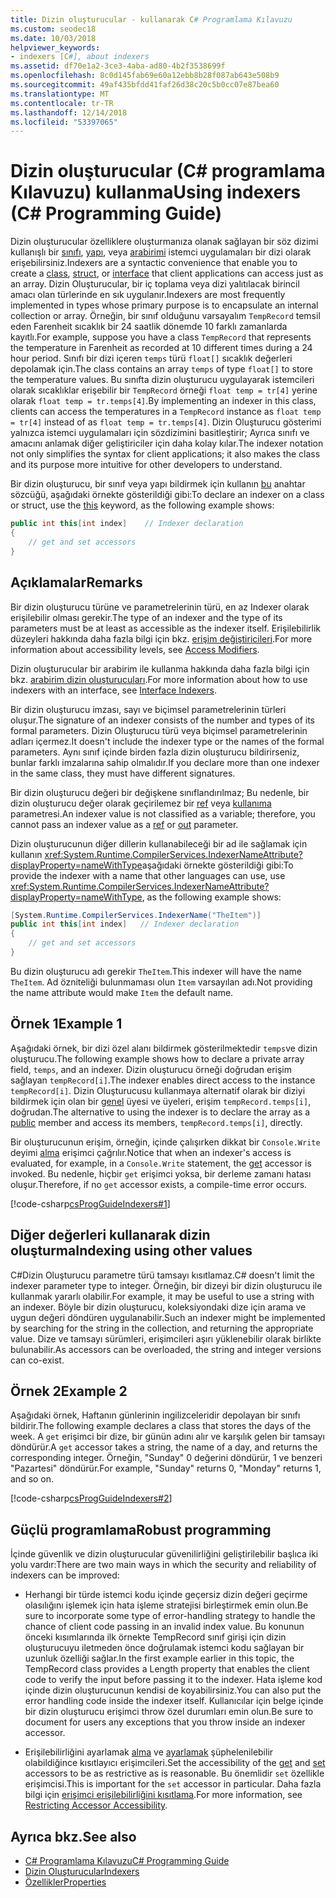 ```yaml
---
title: Dizin oluşturucular - kullanarak C# Programlama Kılavuzu
ms.custom: seodec18
ms.date: 10/03/2018
helpviewer_keywords:
- indexers [C#], about indexers
ms.assetid: df70e1a2-3ce3-4aba-ad80-4b2f3538699f
ms.openlocfilehash: 8c0d145fab69e60a12ebb8b28f087ab643e508b9
ms.sourcegitcommit: 49af435bfdd41faf26d38c20c5b0cc07e87bea60
ms.translationtype: MT
ms.contentlocale: tr-TR
ms.lasthandoff: 12/14/2018
ms.locfileid: "53397065"
---
```

# <a name="using-indexers-c-programming-guide"></a><span data-ttu-id="8d284-102">Dizin oluşturucular (C# programlama Kılavuzu) kullanma</span><span class="sxs-lookup"><span data-stu-id="8d284-102">Using indexers (C# Programming Guide)</span></span>

<span data-ttu-id="8d284-103">Dizin oluşturucular özelliklere oluşturmanıza olanak sağlayan bir söz dizimi kullanışlı bir [sınıfı](../../../csharp/language-reference/keywords/class.md), [yapı](../../../csharp/language-reference/keywords/struct.md), veya [arabirimi](../../../csharp/language-reference/keywords/interface.md) istemci uygulamaları bir dizi olarak erişebilirsiniz.</span><span class="sxs-lookup"><span data-stu-id="8d284-103">Indexers are a syntactic convenience that enable you to create a [class](../../../csharp/language-reference/keywords/class.md), [struct](../../../csharp/language-reference/keywords/struct.md), or [interface](../../../csharp/language-reference/keywords/interface.md) that client applications can access just as an array.</span></span> <span data-ttu-id="8d284-104">Dizin Oluşturucular, bir iç toplama veya dizi yalıtılacak birincil amacı olan türlerinde en sık uygulanır.</span><span class="sxs-lookup"><span data-stu-id="8d284-104">Indexers are most frequently implemented in types whose primary purpose is to encapsulate an internal collection or array.</span></span> <span data-ttu-id="8d284-105">Örneğin, bir sınıf olduğunu varsayalım `TempRecord` temsil eden Farenheit sıcaklık bir 24 saatlik dönemde 10 farklı zamanlarda kayıtlı.</span><span class="sxs-lookup"><span data-stu-id="8d284-105">For example, suppose you have a class `TempRecord` that represents the temperature in Farenheit as recorded at 10 different times during a 24 hour period.</span></span> <span data-ttu-id="8d284-106">Sınıfı bir dizi içeren `temps` türü `float[]` sıcaklık değerleri depolamak için.</span><span class="sxs-lookup"><span data-stu-id="8d284-106">The class contains an array `temps` of type `float[]` to store the temperature values.</span></span> <span data-ttu-id="8d284-107">Bu sınıfta dizin oluşturucu uygulayarak istemcileri olarak sıcaklıklar erişebilir bir `TempRecord` örneği `float temp = tr[4]` yerine olarak `float temp = tr.temps[4]`.</span><span class="sxs-lookup"><span data-stu-id="8d284-107">By implementing an indexer in this class, clients can access the temperatures in a `TempRecord` instance as `float temp = tr[4]` instead of as `float temp = tr.temps[4]`.</span></span> <span data-ttu-id="8d284-108">Dizin Oluşturucu gösterimi yalnızca istemci uygulamaları için sözdizimini basitleştirir; Ayrıca sınıfı ve amacını anlamak diğer geliştiriciler için daha kolay kılar.</span><span class="sxs-lookup"><span data-stu-id="8d284-108">The indexer notation not only simplifies the syntax for client applications; it also makes the class and its purpose more intuitive for other developers to understand.</span></span>  
  
<span data-ttu-id="8d284-109">Bir dizin oluşturucu, bir sınıf veya yapı bildirmek için kullanın [bu](../../../csharp/language-reference/keywords/this.md) anahtar sözcüğü, aşağıdaki örnekte gösterildiği gibi:</span><span class="sxs-lookup"><span data-stu-id="8d284-109">To declare an indexer on a class or struct, use the [this](../../../csharp/language-reference/keywords/this.md) keyword, as the following example shows:</span></span>

```csharp
public int this[int index]    // Indexer declaration  
{  
    // get and set accessors  
}  
```

## <a name="remarks"></a><span data-ttu-id="8d284-110">Açıklamalar</span><span class="sxs-lookup"><span data-stu-id="8d284-110">Remarks</span></span>

<span data-ttu-id="8d284-111">Bir dizin oluşturucu türüne ve parametrelerinin türü, en az Indexer olarak erişilebilir olması gerekir.</span><span class="sxs-lookup"><span data-stu-id="8d284-111">The type of an indexer and the type of its parameters must be at least as accessible as the indexer itself.</span></span> <span data-ttu-id="8d284-112">Erişilebilirlik düzeyleri hakkında daha fazla bilgi için bkz. [erişim değiştiricileri](../../../csharp/language-reference/keywords/access-modifiers.md).</span><span class="sxs-lookup"><span data-stu-id="8d284-112">For more information about accessibility levels, see [Access Modifiers](../../../csharp/language-reference/keywords/access-modifiers.md).</span></span>  
  
 <span data-ttu-id="8d284-113">Dizin oluşturucular bir arabirim ile kullanma hakkında daha fazla bilgi için bkz. [arabirim dizin oluşturucuları](../../../csharp/programming-guide/indexers/indexers-in-interfaces.md).</span><span class="sxs-lookup"><span data-stu-id="8d284-113">For more information about how to use indexers with an interface, see [Interface Indexers](../../../csharp/programming-guide/indexers/indexers-in-interfaces.md).</span></span>  
  
 <span data-ttu-id="8d284-114">Bir dizin oluşturucu imzası, sayı ve biçimsel parametrelerinin türleri oluşur.</span><span class="sxs-lookup"><span data-stu-id="8d284-114">The signature of an indexer consists of the number and types of its formal parameters.</span></span> <span data-ttu-id="8d284-115">Dizin Oluşturucu türü veya biçimsel parametrelerinin adları içermez.</span><span class="sxs-lookup"><span data-stu-id="8d284-115">It doesn't include the indexer type or the names of the formal parameters.</span></span> <span data-ttu-id="8d284-116">Aynı sınıf içinde birden fazla dizin oluşturucu bildirirseniz, bunlar farklı imzalarına sahip olmalıdır.</span><span class="sxs-lookup"><span data-stu-id="8d284-116">If you declare more than one indexer in the same class, they must have different signatures.</span></span>  
  
 <span data-ttu-id="8d284-117">Bir dizin oluşturucu değeri bir değişkene sınıflandırılmaz; Bu nedenle, bir dizin oluşturucu değer olarak geçirilemez bir [ref](../../../csharp/language-reference/keywords/ref.md) veya [kullanıma](../../../csharp/language-reference/keywords/out-parameter-modifier.md) parametresi.</span><span class="sxs-lookup"><span data-stu-id="8d284-117">An indexer value is not classified as a variable; therefore, you cannot pass an indexer value as a [ref](../../../csharp/language-reference/keywords/ref.md) or [out](../../../csharp/language-reference/keywords/out-parameter-modifier.md) parameter.</span></span>  
  
 <span data-ttu-id="8d284-118">Dizin oluşturucunun diğer dillerin kullanabileceği bir ad ile sağlamak için kullanın <xref:System.Runtime.CompilerServices.IndexerNameAttribute?displayProperty=nameWithType>aşağıdaki örnekte gösterildiği gibi:</span><span class="sxs-lookup"><span data-stu-id="8d284-118">To provide the indexer with a name that other languages can use, use <xref:System.Runtime.CompilerServices.IndexerNameAttribute?displayProperty=nameWithType>, as the following example shows:</span></span>  

```csharp
[System.Runtime.CompilerServices.IndexerName("TheItem")]  
public int this[int index]   // Indexer declaration  
{
    // get and set accessors  
}  
```

<span data-ttu-id="8d284-119">Bu dizin oluşturucu adı gerekir `TheItem`.</span><span class="sxs-lookup"><span data-stu-id="8d284-119">This indexer will have the name `TheItem`.</span></span> <span data-ttu-id="8d284-120">Ad özniteliği bulunmaması olun `Item` varsayılan adı.</span><span class="sxs-lookup"><span data-stu-id="8d284-120">Not providing the name attribute would make `Item` the default name.</span></span>  
  
## <a name="example-1"></a><span data-ttu-id="8d284-121">Örnek 1</span><span class="sxs-lookup"><span data-stu-id="8d284-121">Example 1</span></span>  
  
<span data-ttu-id="8d284-122">Aşağıdaki örnek, bir dizi özel alanı bildirmek gösterilmektedir `temps`ve dizin oluşturucu.</span><span class="sxs-lookup"><span data-stu-id="8d284-122">The following example shows how to declare a private array field, `temps`, and an indexer.</span></span> <span data-ttu-id="8d284-123">Dizin oluşturucu örneği doğrudan erişim sağlayan `tempRecord[i]`.</span><span class="sxs-lookup"><span data-stu-id="8d284-123">The indexer enables direct access to the instance `tempRecord[i]`.</span></span> <span data-ttu-id="8d284-124">Dizin Oluşturucusu kullanmaya alternatif olarak bir diziyi bildirmek için olan bir [genel](../../../csharp/language-reference/keywords/public.md) üyesi ve üyeleri, erişim `tempRecord.temps[i]`, doğrudan.</span><span class="sxs-lookup"><span data-stu-id="8d284-124">The alternative to using the indexer is to declare the array as a [public](../../../csharp/language-reference/keywords/public.md) member and access its members, `tempRecord.temps[i]`, directly.</span></span>  
  
 <span data-ttu-id="8d284-125">Bir oluşturucunun erişim, örneğin, içinde çalışırken dikkat bir `Console.Write` deyimi [alma](../../../csharp/language-reference/keywords/get.md) erişimci çağrılır.</span><span class="sxs-lookup"><span data-stu-id="8d284-125">Notice that when an indexer's access is evaluated, for example, in a `Console.Write` statement, the [get](../../../csharp/language-reference/keywords/get.md) accessor is invoked.</span></span> <span data-ttu-id="8d284-126">Bu nedenle, hiçbir `get` erişimci yoksa, bir derleme zamanı hatası oluşur.</span><span class="sxs-lookup"><span data-stu-id="8d284-126">Therefore, if no `get` accessor exists, a compile-time error occurs.</span></span>  
  
[!code-csharp[csProgGuideIndexers#1](../../../csharp/programming-guide/classes-and-structs/codesnippet/CSharp/using-indexers_1.cs)]  
  
## <a name="indexing-using-other-values"></a><span data-ttu-id="8d284-127">Diğer değerleri kullanarak dizin oluşturma</span><span class="sxs-lookup"><span data-stu-id="8d284-127">Indexing using other values</span></span>

<span data-ttu-id="8d284-128">C#Dizin Oluşturucu parametre türü tamsayı kısıtlamaz.</span><span class="sxs-lookup"><span data-stu-id="8d284-128">C# doesn't limit the indexer parameter type to integer.</span></span> <span data-ttu-id="8d284-129">Örneğin, bir dizeyi bir dizin oluşturucu ile kullanmak yararlı olabilir.</span><span class="sxs-lookup"><span data-stu-id="8d284-129">For example, it may be useful to use a string with an indexer.</span></span> <span data-ttu-id="8d284-130">Böyle bir dizin oluşturucu, koleksiyondaki dize için arama ve uygun değeri döndüren uygulanabilir.</span><span class="sxs-lookup"><span data-stu-id="8d284-130">Such an indexer might be implemented by searching for the string in the collection, and returning the appropriate value.</span></span> <span data-ttu-id="8d284-131">Dize ve tamsayı sürümleri, erişimcileri aşırı yüklenebilir olarak birlikte bulunabilir.</span><span class="sxs-lookup"><span data-stu-id="8d284-131">As accessors can be overloaded, the string and integer versions can co-exist.</span></span>  
  
## <a name="example-2"></a><span data-ttu-id="8d284-132">Örnek 2</span><span class="sxs-lookup"><span data-stu-id="8d284-132">Example 2</span></span>  
  
<span data-ttu-id="8d284-133">Aşağıdaki örnek, Haftanın günlerinin ingilizceleridir depolayan bir sınıfı bildirir.</span><span class="sxs-lookup"><span data-stu-id="8d284-133">The following example declares a class that stores the days of the week.</span></span> <span data-ttu-id="8d284-134">A `get` erişimci bir dize, bir günün adını alır ve karşılık gelen bir tamsayı döndürür.</span><span class="sxs-lookup"><span data-stu-id="8d284-134">A `get` accessor takes a string, the name of a day, and returns the corresponding integer.</span></span> <span data-ttu-id="8d284-135">Örneğin, "Sunday" 0 değerini döndürür, 1 ve benzeri "Pazartesi" döndürür.</span><span class="sxs-lookup"><span data-stu-id="8d284-135">For example, "Sunday" returns 0, "Monday" returns 1, and so on.</span></span>  
  
[!code-csharp[csProgGuideIndexers#2](../../../csharp/programming-guide/classes-and-structs/codesnippet/CSharp/using-indexers_2.cs)]  
  
## <a name="robust-programming"></a><span data-ttu-id="8d284-136">Güçlü programlama</span><span class="sxs-lookup"><span data-stu-id="8d284-136">Robust programming</span></span>

 <span data-ttu-id="8d284-137">İçinde güvenlik ve dizin oluşturucular güvenilirliğini geliştirilebilir başlıca iki yolu vardır:</span><span class="sxs-lookup"><span data-stu-id="8d284-137">There are two main ways in which the security and reliability of indexers can be improved:</span></span>  
  
- <span data-ttu-id="8d284-138">Herhangi bir türde istemci kodu içinde geçersiz dizin değeri geçirme olasılığını işlemek için hata işleme stratejisi birleştirmek emin olun.</span><span class="sxs-lookup"><span data-stu-id="8d284-138">Be sure to incorporate some type of error-handling strategy to handle the chance of client code passing in an invalid index value.</span></span> <span data-ttu-id="8d284-139">Bu konunun önceki kısımlarında ilk örnekte TempRecord sınıf girişi için dizin oluşturucuyu iletmeden önce doğrulamak istemci kodu sağlayan bir uzunluk özelliği sağlar.</span><span class="sxs-lookup"><span data-stu-id="8d284-139">In the first example earlier in this topic, the TempRecord class provides a Length property that enables the client code to verify the input before passing it to the indexer.</span></span> <span data-ttu-id="8d284-140">Hata işleme kod içinde dizin oluşturucunun kendisi de koyabilirsiniz.</span><span class="sxs-lookup"><span data-stu-id="8d284-140">You can also put the error handling code inside the indexer itself.</span></span> <span data-ttu-id="8d284-141">Kullanıcılar için belge içinde bir dizin oluşturucu erişimci throw özel durumları emin olun.</span><span class="sxs-lookup"><span data-stu-id="8d284-141">Be sure to document for users any exceptions that you throw inside an indexer accessor.</span></span>  
  
- <span data-ttu-id="8d284-142">Erişilebilirliğini ayarlamak [alma](../../../csharp/language-reference/keywords/get.md) ve [ayarlamak](../../../csharp/language-reference/keywords/set.md) şüphelenilebilir olabildiğince kısıtlayıcı erişimcileri.</span><span class="sxs-lookup"><span data-stu-id="8d284-142">Set the accessibility of the [get](../../../csharp/language-reference/keywords/get.md) and [set](../../../csharp/language-reference/keywords/set.md) accessors to be as restrictive as is reasonable.</span></span> <span data-ttu-id="8d284-143">Bu önemlidir `set` özellikle erişimcisi.</span><span class="sxs-lookup"><span data-stu-id="8d284-143">This is important for the `set` accessor in particular.</span></span> <span data-ttu-id="8d284-144">Daha fazla bilgi için [erişimci erişilebilirliğini kısıtlama](../../../csharp/programming-guide/classes-and-structs/restricting-accessor-accessibility.md).</span><span class="sxs-lookup"><span data-stu-id="8d284-144">For more information, see [Restricting Accessor Accessibility](../../../csharp/programming-guide/classes-and-structs/restricting-accessor-accessibility.md).</span></span>  
  
## <a name="see-also"></a><span data-ttu-id="8d284-145">Ayrıca bkz.</span><span class="sxs-lookup"><span data-stu-id="8d284-145">See also</span></span>

- [<span data-ttu-id="8d284-146">C# Programlama Kılavuzu</span><span class="sxs-lookup"><span data-stu-id="8d284-146">C# Programming Guide</span></span>](../../../csharp/programming-guide/index.md)  
- [<span data-ttu-id="8d284-147">Dizin Oluşturucular</span><span class="sxs-lookup"><span data-stu-id="8d284-147">Indexers</span></span>](../../../csharp/programming-guide/indexers/index.md)  
- [<span data-ttu-id="8d284-148">Özellikler</span><span class="sxs-lookup"><span data-stu-id="8d284-148">Properties</span></span>](../../../csharp/programming-guide/classes-and-structs/properties.md)
